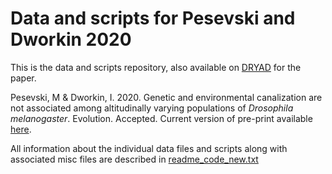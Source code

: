 # Data and scripts for Pesevski and Dworkin 2020

This is the data and scripts repository, also available on [DRYAD](https://doi.org/10.5061/dryad.b8gtht79c) for the paper.

Pesevski, M & Dworkin, I. 2020. Genetic and environmental canalization are not associated among altitudinally varying populations of *Drosophila melanogaster*. Evolution. Accepted. Current version of pre-print available [here](https://www.biorxiv.org/content/10.1101/715649v2).

All information about the individual data files and scripts along with associated misc files are described in
[readme_code_new.txt](./readme_code_new.txt)
